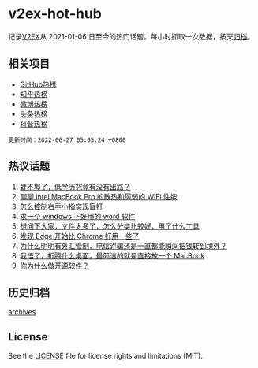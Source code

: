 # v2ex-hot-hub

 记录[V2EX](https://www.v2ex.com/)从 2021-01-06 日至今的热门话题。每小时抓取一次数据，按天[归档](archives)。
 
 ## 相关项目

- [GitHub热榜](https://github.com/snaildev/github-hot-hub)
- [知乎热榜](https://github.com/snaildev/zhihu-hot-hub)
- [微博热榜](https://github.com/snaildev/weibo-hot-hub)
- [头条热榜](https://github.com/snaildev/toutiao-hot-hub)
- [抖音热榜](https://github.com/snaildev/douyin-hot-hub)


 `更新时间：2022-06-27 05:05:24 +0800`

## 热议话题

1. [蚌不埠了，低学历究竟有没有出路？](https://www.v2ex.com/t/862276)
1. [聊聊 intel MacBook Pro 的散热和孱弱的 WiFi 性能](https://www.v2ex.com/t/862242)
1. [怎么控制右手小指实现盲打](https://www.v2ex.com/t/862243)
1. [求一个 windows 下好用的 word 软件](https://www.v2ex.com/t/862289)
1. [想问下大家，文件太多了，怎么分类比较好，用了什么工具](https://www.v2ex.com/t/862248)
1. [发现 Edge 开始比 Chrome 好用一些了](https://www.v2ex.com/t/862303)
1. [为什么明明有外汇管制，电信诈骗还是一直都能瞬间把钱转到境外？](https://www.v2ex.com/t/862327)
1. [我悟了，折腾什么桌面，最简洁的就是直接放一个 MacBook](https://www.v2ex.com/t/862230)
1. [你为什么做开源软件？](https://www.v2ex.com/t/862278)

## 历史归档

[archives](archives)

## License

See the [LICENSE](LICENSE) file for license rights and limitations (MIT).
